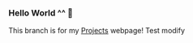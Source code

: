 ### Hello World ^^ 👋
This branch is for my [Projects](https://projects.tbvl.cl) webpage!
Test modify